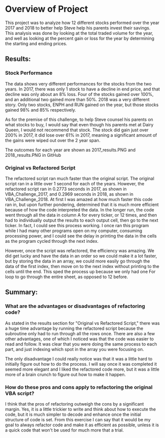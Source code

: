 
   

# Overview of Project
This project was to analyze how 12 different stocks performed over the year 2017 and 2018 to better help Steve help his parents invest their savings.  This analysis was done by looking at the total traded volume for the year, and well as looking at the percent gain or loss for the year by determining the starting and ending prices.

## Results: 

### Stock Performance

The data shows very different performances for the stocks from the two years.  In 2017, there was only 1 stock to have a decline in end price, and that decline was only about an 8% loss.  Four of the stocks gained over 100%, and an additional two gained more than 50%.  2018 was a very different story.  Only two stocks, ENPH and RUN gained on the year, but those stocks gained 98% and 85% respectively.  

As for the premise of this challenge, to help Steve counsel his parents on what stocks to buy, I would say that even though his parents met at Dairy Queen, I would not recommend that stock.  The stock did gain just over 200% in 2017, it did lose over 61% in 2017, meaning a significant amount of the gains were wiped out over the 2 year span.  

The outcomes for each year are shown as 2017_results.PNG and 2018_results.PNG in GitHub


### Original vs Refactored Script

The refactored script ran much faster than the original script.  The original script ran in a little over 1 second for each of the years.  However, the refactored script ran in 0.2773 seconds in 2017, as shown in VBA_Challenge_2017, and 0.2969 seconds in 2018, as shown in VBA_Challenge_2018.  At first I was amazed at how much faster this code ran in, but upon further pondering, determined that it is much more efficient because of how the code interpreted the data.  In the longer run, the code went through all the data in column A for every ticker, or 12 times, and then had to individually output the results to each output cell, then go to the next ticker.  In fact, I could see this process working.  I once ran this program while I had many other programs open on my computer, consuming processing power, and I could see the delay in printing the data in the cells as the program cycled through the next index.

However, once the script was refactored, the efficiency was amazing. We did get lucky and have the data in an order so we could make it a lot faster, but by storing the data in an array, we could more easily go through the data of the first index, then move on to the next index without printing to the cells until the end.  This sped the process up because we only had one For loop to go through the entire sheet, as opposed to 12 before.


## Summary:

###        What are the advantages or disadvantages of refactoring code? 
As stated in the results section for "Original vs Refactored Script," there was a huge time advantage by running the refactored script because the subroutine only had to run through all the rows once.  There are also a few other advantages, one of which I noticed was that the code was easier to read and follow.  It was clear that you were doing the same process to each part, and just indexing which spot in the array you were focusing on.  

The only disadvantage I could really notice was that it was a little hard to initially figure out how to do the process.  I will say once it was completed it seemed more elegant and I liked the refactored code more, but it was a little more of a brain crunch to figure out how to make it happen.


###        How do these pros and cons apply to refactoring the original VBA script?
I think that the pros of refactoring outweigh the cons by a significant margin.  Yes, it is a little trickier to write and think about how to execute the code, but it is much simpler to decode and enhance once the initial structure of code is set.  From this exercise I can say that it would be my goal to always refactor code and make it as efficient as possible, unless it is a quick code that won't be used for much more that a trial.